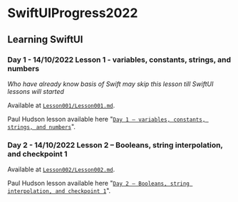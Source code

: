 SwiftUIProgress2022
===================
Learning SwiftUI
----------------
### Day 1 - 14/10/2022 Lesson 1 - variables, constants, strings, and numbers

_Who have already know basis of Swift may skip this lesson till SwiftUI lessons will started_

Available at [`Lesson001/Lesson001.md`](./Lesson001/Lesson001.md).

Paul Hudson lesson available here "[`Day 1 – variables, constants, strings, and numbers`](https://www.hackingwithswift.com/100/swiftui/1)".

### Day 2 - 14/10/2022 Lesson 2 – Booleans, string interpolation, and checkpoint 1

Available at [`Lesson002/Lesson002.md`](./Lesson002/Lesson002.md).

Paul Hudson lesson available here "[`Day 2 – Booleans, string interpolation, and checkpoint 1`](https://www.hackingwithswift.com/100/swiftui/2)".

